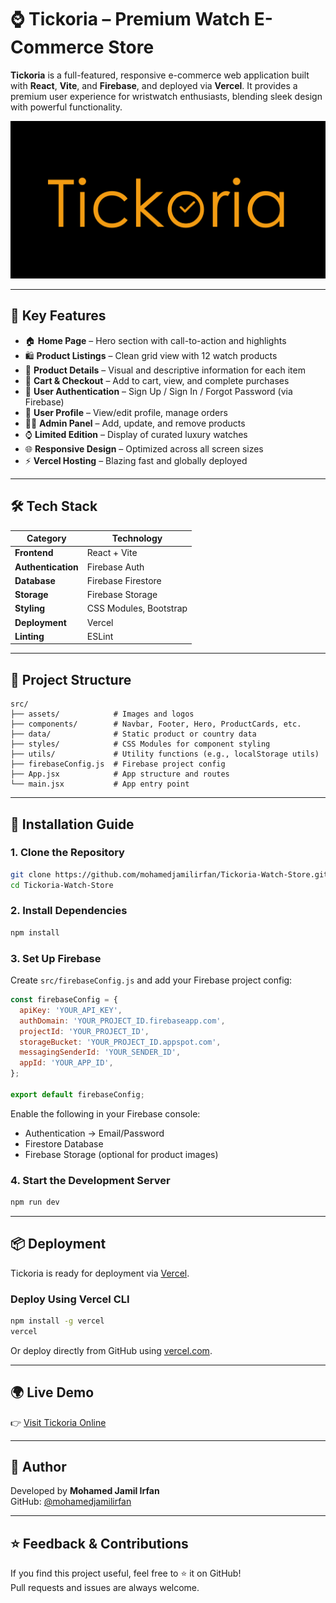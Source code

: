 # ⌚ Tickoria – Premium Watch E-Commerce Store

**Tickoria** is a full-featured, responsive e-commerce web application built with **React**, **Vite**, and **Firebase**, and deployed via **Vercel**. It provides a premium user experience for wristwatch enthusiasts, blending sleek design with powerful functionality.

![Tickoria Logo](./src/assets/Tickoria.png)

---

## 🚀 Key Features

- 🏠 **Home Page** – Hero section with call-to-action and highlights
- 🛍️ **Product Listings** – Clean grid view with 12 watch products
- 🔎 **Product Details** – Visual and descriptive information for each item
- 🛒 **Cart & Checkout** – Add to cart, view, and complete purchases
- 🔐 **User Authentication** – Sign Up / Sign In / Forgot Password (via Firebase)
- 👤 **User Profile** – View/edit profile, manage orders
- 🧑‍💼 **Admin Panel** – Add, update, and remove products
- ⌚ **Limited Edition** – Display of curated luxury watches
- 🌐 **Responsive Design** – Optimized across all screen sizes
- ⚡ **Vercel Hosting** – Blazing fast and globally deployed

---

## 🛠 Tech Stack

| Category           | Technology             |
| ------------------ | ---------------------- |
| **Frontend**       | React + Vite           |
| **Authentication** | Firebase Auth          |
| **Database**       | Firebase Firestore     |
| **Storage**        | Firebase Storage       |
| **Styling**        | CSS Modules, Bootstrap |
| **Deployment**     | Vercel                 |
| **Linting**        | ESLint                 |

---

## 📁 Project Structure

```
src/
├── assets/            # Images and logos
├── components/        # Navbar, Footer, Hero, ProductCards, etc.
├── data/              # Static product or country data
├── styles/            # CSS Modules for component styling
├── utils/             # Utility functions (e.g., localStorage utils)
├── firebaseConfig.js  # Firebase project config
├── App.jsx            # App structure and routes
└── main.jsx           # App entry point
```

---

## 🔧 Installation Guide

### 1. Clone the Repository

```bash
git clone https://github.com/mohamedjamilirfan/Tickoria-Watch-Store.git
cd Tickoria-Watch-Store
```

### 2. Install Dependencies

```bash
npm install
```

### 3. Set Up Firebase

Create `src/firebaseConfig.js` and add your Firebase project config:

```js
const firebaseConfig = {
  apiKey: 'YOUR_API_KEY',
  authDomain: 'YOUR_PROJECT_ID.firebaseapp.com',
  projectId: 'YOUR_PROJECT_ID',
  storageBucket: 'YOUR_PROJECT_ID.appspot.com',
  messagingSenderId: 'YOUR_SENDER_ID',
  appId: 'YOUR_APP_ID',
};

export default firebaseConfig;
```

Enable the following in your Firebase console:

- Authentication → Email/Password
- Firestore Database
- Firebase Storage (optional for product images)

### 4. Start the Development Server

```bash
npm run dev
```

---

## 📦 Deployment

Tickoria is ready for deployment via [Vercel](https://vercel.com).

### Deploy Using Vercel CLI

```bash
npm install -g vercel
vercel
```

Or deploy directly from GitHub using [vercel.com](https://vercel.com/dashboard).

---

## 🌍 Live Demo

👉 [Visit Tickoria Online](https://tickoria-watch-store.vercel.app)

---

## 🧑 Author

Developed by **Mohamed Jamil Irfan**  
GitHub: [@mohamedjamilirfan](https://github.com/mohamedjamilirfan)

---

## ⭐ Feedback & Contributions

If you find this project useful, feel free to ⭐ it on GitHub!  
Pull requests and issues are always welcome.
